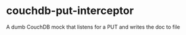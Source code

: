 couchdb-put-interceptor
=======================

A dumb CouchDB mock that listens for a PUT and writes the doc to file
